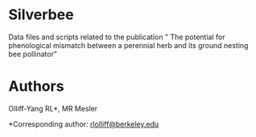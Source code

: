 # Silverbee

Data files and scripts related to the publication " The potential for phenological mismatch between a perennial herb and its ground nesting bee pollinator"

# Authors
Olliff-Yang RL*, MR Mesler

*Corresponding author: rlolliff@berkeley.edu
